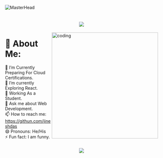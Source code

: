 ![MasterHead](https://user-images.githubusercontent.com/86270481/214122618-1bf43327-cdef-456e-81fe-fc71a9070c07.gif)
<h1 align="center">
    <img src="https://readme-typing-svg.herokuapp.com/?font=Righteous&size=35&center=true&vCenter=true&width=500&height=70&duration=4000&lines=Hi+There!+👋;+I'm+Jinesh+Das!;+A+Coading+Enthusiast😎;" />
</h1>
<img align="right" width="350" src="https://github.com/jinesh-das/jinesh-das/assets/81145991/d3a26f55-3025-4ef3-b7fa-96108045da26" alt="coding">

# 💫 About Me:
🔭 I’m Currently Preparing For Cloud Certifications.<br>🌱 I’m currently Exploring React.<br>🤔 Working As a Student.<br>💬 Ask me about Web Development.<br>📫 How to reach me: https://githun.com/jineshdas<br>😄 Pronouns: He/His<br>⚡ Fun fact: I am funny.
<be> <br>
<h3 align="center">
    <img src="https://readme-typing-svg.herokuapp.com/?font=Righteous&size=25&center=true&vCenter=true&width=500&height=70&duration=4000&lines=Thanks+for+visiting!+✌️;">
</h3>
